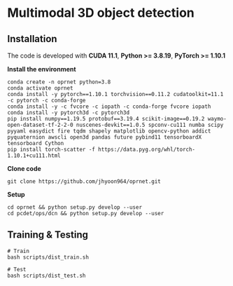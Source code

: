 # Multimodal 3D object detection

## Installation
The code is developed with **CUDA 11.1**, **Python >= 3.8.19**, **PyTorch >= 1.10.1**

**Install the environment**
```
conda create -n oprnet python=3.8
conda activate oprnet
conda install -y pytorch==1.10.1 torchvision==0.11.2 cudatoolkit=11.1 -c pytorch -c conda-forge
conda install -y -c fvcore -c iopath -c conda-forge fvcore iopath
conda install -y pytorch3d -c pytorch3d
pip install numpy==1.19.5 protobuf==3.19.4 scikit-image==0.19.2 waymo-open-dataset-tf-2-2-0 nuscenes-devkit==1.0.5 spconv-cu111 numba scipy pyyaml easydict fire tqdm shapely matplotlib opencv-python addict pyquaternion awscli open3d pandas future pybind11 tensorboardX tensorboard Cython
pip install torch-scatter -f https://data.pyg.org/whl/torch-1.10.1+cu111.html
```

**Clone code**
```
git clone https://github.com/jhyoon964/oprnet.git
```

**Setup**
```
cd oprnet && python setup.py develop --user
cd pcdet/ops/dcn && python setup.py develop --user
```


## Training & Testing
```
# Train
bash scripts/dist_train.sh

# Test
bash scripts/dist_test.sh
